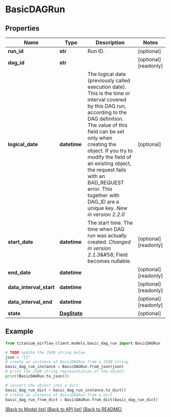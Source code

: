 # BasicDAGRun


## Properties

Name | Type | Description | Notes
------------ | ------------- | ------------- | -------------
**run_id** | **str** | Run ID.  | [optional] 
**dag_id** | **str** |  | [optional] [readonly] 
**logical_date** | **datetime** | The logical date (previously called execution date). This is the time or interval covered by this DAG run, according to the DAG definition.  The value of this field can be set only when creating the object. If you try to modify the field of an existing object, the request fails with an BAD_REQUEST error.  This together with DAG_ID are a unique key.  *New in version 2.2.0*  | [optional] 
**start_date** | **datetime** | The start time. The time when DAG run was actually created.  *Changed in version 2.1.3*&amp;#58; Field becomes nullable.  | [optional] [readonly] 
**end_date** | **datetime** |  | [optional] [readonly] 
**data_interval_start** | **datetime** |  | [optional] [readonly] 
**data_interval_end** | **datetime** |  | [optional] [readonly] 
**state** | [**DagState**](DagState.md) |  | [optional] 

## Example

```python
from titanium_airflow_client.models.basic_dag_run import BasicDAGRun

# TODO update the JSON string below
json = "{}"
# create an instance of BasicDAGRun from a JSON string
basic_dag_run_instance = BasicDAGRun.from_json(json)
# print the JSON string representation of the object
print(BasicDAGRun.to_json())

# convert the object into a dict
basic_dag_run_dict = basic_dag_run_instance.to_dict()
# create an instance of BasicDAGRun from a dict
basic_dag_run_from_dict = BasicDAGRun.from_dict(basic_dag_run_dict)
```
[[Back to Model list]](../README.md#documentation-for-models) [[Back to API list]](../README.md#documentation-for-api-endpoints) [[Back to README]](../README.md)


